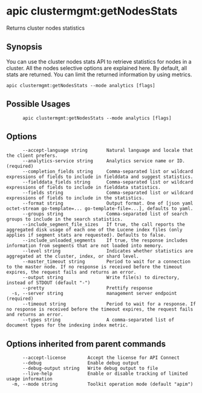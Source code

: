 # apic clustermgmt:getNodesStats

Returns cluster nodes statistics

## Synopsis

You can use the cluster nodes stats API to retrieve statistics for nodes in a cluster. All the nodes selective options are explained here. By default, all stats are returned. You can limit the returned information by using metrics.

```
apic clustermgmt:getNodesStats --mode analytics [flags]
```

## Possible Usages

```
      apic clustermgmt:getNodesStats --mode analytics [flags]
```

## Options

```
      --accept-language string       Natural language and locale that the client prefers.
      --analytics-service string     Analytics service name or ID. (required)
      --completion_fields string     Comma-separated list or wildcard expressions of fields to include in fielddata and suggest statistics.
      --fielddata_fields string      Comma-separated list or wildcard expressions of fields to include in fielddata statistics.
      --fields string                Comma-separated list or wildcard expressions of fields to include in the statistics.
      --format string                Output format. One of [json yaml octet-stream go-template=... go-template-file=...], defaults to yaml.
      --groups string                Comma-separated list of search groups to include in the search statistics.
      --include_segment_file_sizes   If true, the call reports the aggregated disk usage of each one of the Lucene index files (only applies if segment stats are requested). Defaults to false.
      --include_unloaded_segments    If true, the response includes information from segments that are not loaded into memory.
      --level string                 Indicates whether statistics are aggregated at the cluster, index, or shard level.
      --master_timeout string        Period to wait for a connection to the master node. If no response is received before the timeout expires, the request fails and returns an error.
      --output string                Write file(s) to directory, instead of STDOUT (default "-")
      --pretty                       Prettify response
  -s, --server string                management server endpoint (required)
      --timeout string               Period to wait for a response. If no response is received before the timeout expires, the request fails and returns an error.
      --types string                 A comma-separated list of document types for the indexing index metric.
```

## Options inherited from parent commands

```
      --accept-license        Accept the license for API Connect
      --debug                 Enable debug output
      --debug-output string   Write debug output to file
      --live-help             Enable or disable tracking of limited usage information
  -m, --mode string           Toolkit operation mode (default "apim")
```
